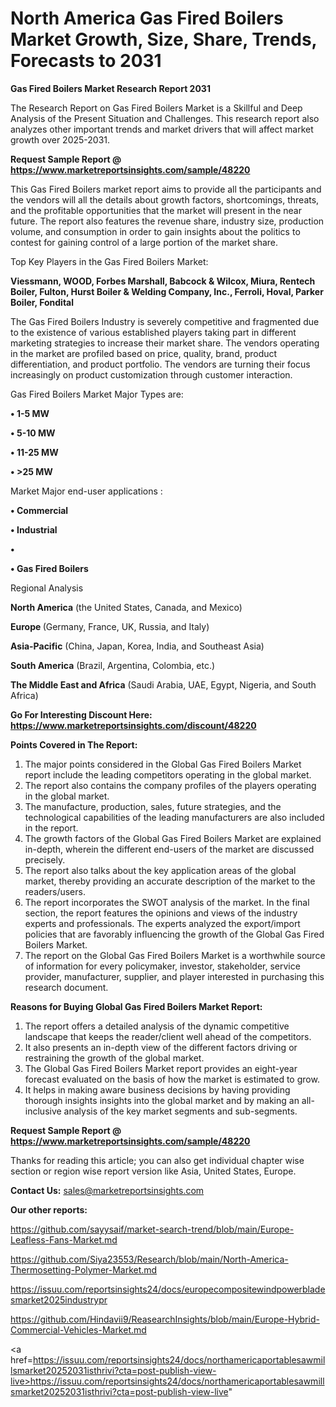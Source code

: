 # North America Gas Fired Boilers Market Growth, Size, Share, Trends, Forecasts to 2031

<strong>Gas Fired Boilers Market Research Report 2031</strong>

The Research Report on Gas Fired Boilers Market is a Skillful and Deep Analysis of the Present Situation and Challenges. This research report also analyzes other important trends and market drivers that will affect market growth over 2025-2031.

<strong>Request Sample Report @ <a href=https://www.marketreportsinsights.com/sample/48220>https://www.marketreportsinsights.com/sample/48220</a></strong>

This Gas Fired Boilers market report aims to provide all the participants and the vendors will all the details about growth factors, shortcomings, threats, and the profitable opportunities that the market will present in the near future. The report also features the revenue share, industry size, production volume, and consumption in order to gain insights about the politics to contest for gaining control of a large portion of the market share.

Top Key Players in the Gas Fired Boilers Market:

<strong>Viessmann, WOOD, Forbes Marshall, Babcock & Wilcox, Miura, Rentech Boiler, Fulton, Hurst Boiler & Welding Company, Inc., Ferroli, Hoval, Parker Boiler, Fondital</strong>

The Gas Fired Boilers Industry is severely competitive and fragmented due to the existence of various established players taking part in different marketing strategies to increase their market share. The vendors operating in the market are profiled based on price, quality, brand, product differentiation, and product portfolio. The vendors are turning their focus increasingly on product customization through customer interaction.

Gas Fired Boilers Market Major Types are:

<strong>•  1-5 MW

•  5-10 MW

•  11-25 MW

•  >25 MW</strong>

Market Major end-user applications :

<strong>•  Commercial

•  Industrial

•  

•  Gas Fired Boilers</strong>

Regional Analysis

</u><strong><b>North America</b></strong> (the United States, Canada, and Mexico)

<strong><b>Europe </b></strong>(Germany, France, UK, Russia, and Italy)

<strong><b>Asia-Pacific</b></strong> (China, Japan, Korea, India, and Southeast Asia)

<strong><b>South America</b></strong> (Brazil, Argentina, Colombia, etc.)

<strong><b>The Middle East and Africa</b></strong> (Saudi Arabia, UAE, Egypt, Nigeria, and South Africa)

<strong>Go For Interesting Discount Here: <a href=https://www.marketreportsinsights.com/discount/48220>https://www.marketreportsinsights.com/discount/48220</a></strong>

<strong>Points Covered in The Report:</strong>
<ol>
  <li>The major points considered in the Global Gas Fired Boilers Market report include the leading competitors operating in the global market.</li>
  <li>The report also contains the company profiles of the players operating in the global market.</li>
  <li>The manufacture, production, sales, future strategies, and the technological capabilities of the leading manufacturers are also included in the report.</li>
  <li>The growth factors of the Global Gas Fired Boilers Market are explained in-depth, wherein the different end-users of the market are discussed precisely.</li>
  <li>The report also talks about the key application areas of the global market, thereby providing an accurate description of the market to the readers/users.</li>
  <li>The report incorporates the SWOT analysis of the market. In the final section, the report features the opinions and views of the industry experts and professionals. The experts analyzed the export/import policies that are favorably influencing the growth of the Global Gas Fired Boilers Market.</li>
  <li>The report on the Global Gas Fired Boilers Market is a worthwhile source of information for every policymaker, investor, stakeholder, service provider, manufacturer, supplier, and player interested in purchasing this research document.</li>
</ol>
<strong>Reasons for Buying Global Gas Fired Boilers Market Report:</strong>

<ol>
  <li>The report offers a detailed analysis of the dynamic competitive landscape that keeps the reader/client well ahead of the competitors.</li>
  <li>It also presents an in-depth view of the different factors driving or restraining the growth of the global market.</li>
  <li>The Global Gas Fired Boilers Market report provides an eight-year forecast evaluated on the basis of how the market is estimated to grow.</li>
  <li>It helps in making aware business decisions by having providing thorough insights insights into the global market and by making an all-inclusive analysis of the key market segments and sub-segments.</li>
</ol>
<strong>Request Sample Report @ <a href=https://www.marketreportsinsights.com/sample/48220>https://www.marketreportsinsights.com/sample/48220</a></strong>


Thanks for reading this article; you can also get individual chapter wise section or region wise report version like Asia, United States, Europe.

<strong>Contact Us:</strong>
sales@marketreportsinsights.com

<strong>Our other reports:</strong>

<a href=https://github.com/sayysaif/market-search-trend/blob/main/Europe-Leafless-Fans-Market.md>https://github.com/sayysaif/market-search-trend/blob/main/Europe-Leafless-Fans-Market.md</a>

<a href=https://github.com/Siya23553/Research/blob/main/North-America-Thermosetting-Polymer-Market.md>https://github.com/Siya23553/Research/blob/main/North-America-Thermosetting-Polymer-Market.md</a>

<a href=https://issuu.com/reportsinsights24/docs/europecompositewindpowerbladesmarket2025industrypr>https://issuu.com/reportsinsights24/docs/europecompositewindpowerbladesmarket2025industrypr</a>

<a href=https://github.com/Hindavii9/ReasearchInsights/blob/main/Europe-Hybrid-Commercial-Vehicles-Market.md>https://github.com/Hindavii9/ReasearchInsights/blob/main/Europe-Hybrid-Commercial-Vehicles-Market.md</a>

<a href=https://issuu.com/reportsinsights24/docs/northamericaportablesawmillsmarket20252031isthrivi?cta=post-publish-view-live>https://issuu.com/reportsinsights24/docs/northamericaportablesawmillsmarket20252031isthrivi?cta=post-publish-view-live</a>"
